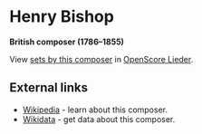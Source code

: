 
# Henry Bishop

__British composer (1786–1855)__

View [sets by this composer] in [OpenScore Lieder].

[sets by this composer]: https://musescore.com/openscore-lieder-corpus/sets?order=title&text=Bishop,+Henry
[OpenScore Lieder]: https://musescore.com/openscore-lieder-corpus

## External links

- [Wikipedia] - learn about this composer.
- [Wikidata] - get data about this composer.

[Wikipedia]: https://en.wikipedia.org/wiki/Henry_Bishop_(composer)
[Wikidata]: https://www.wikidata.org/wiki/Q1200639
